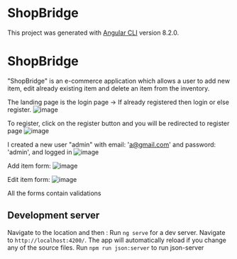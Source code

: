 # ShopBridge

This project was generated with [Angular CLI](https://github.com/angular/angular-cli) version 8.2.0.

# ShopBridge
"ShopBridge" is an e-commerce application which allows a user to add new item, edit already existing item and delete an item from the inventory.

The landing page is the login page -> If already registered then login or else register.
![image](https://user-images.githubusercontent.com/15894553/124393446-2d116380-dd18-11eb-9893-841319d9a727.png)

To register, click on the register button and you will be redirected to register page
![image](https://user-images.githubusercontent.com/15894553/124393495-71046880-dd18-11eb-90ed-0f52c205e8bd.png)

I created a new user "admin" with email: 'a@gmail.com' and password: 'admin', and logged in
![image](https://user-images.githubusercontent.com/15894553/124393478-58944e00-dd18-11eb-80e5-94a1c805eb4a.png)

Add item form:
![image](https://user-images.githubusercontent.com/15894553/124394466-35b86880-dd1d-11eb-8213-c015ab40b201.png)

Edit item form:
![image](https://user-images.githubusercontent.com/15894553/124394469-3e10a380-dd1d-11eb-8bac-67a4f071bb0b.png)

All the forms contain validations

## Development server
Navigate to the location and then :
Run `ng serve` for a dev server. Navigate to `http://localhost:4200/`. The app will automatically reload if you change any of the source files.
Run `npm run json:server` to run json-server




